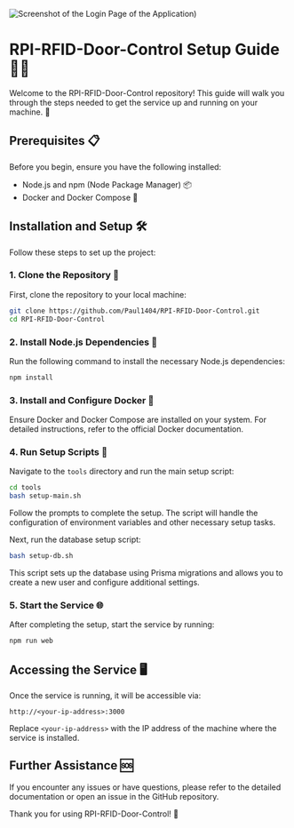 ![Screenshot of the Login Page of the Application](https://i.imgur.com/JrpYGWg.png))

# RPI-RFID-Door-Control Setup Guide 🚪🔑

Welcome to the RPI-RFID-Door-Control repository! This guide will walk you through the steps needed to get the service up and running on your machine. 🚀

## Prerequisites 📋

Before you begin, ensure you have the following installed:
- Node.js and npm (Node Package Manager) 📦
- Docker and Docker Compose 🐳

## Installation and Setup 🛠️

Follow these steps to set up the project:

### 1. Clone the Repository 📂

First, clone the repository to your local machine:

```bash
git clone https://github.com/Paul1404/RPI-RFID-Door-Control.git
cd RPI-RFID-Door-Control
```

### 2. Install Node.js Dependencies 📌

Run the following command to install the necessary Node.js dependencies:

```bash
npm install
```

### 3. Install and Configure Docker 🐳

Ensure Docker and Docker Compose are installed on your system. For detailed instructions, refer to the official Docker documentation.

### 4. Run Setup Scripts 🧰

Navigate to the `tools` directory and run the main setup script:

```bash
cd tools
bash setup-main.sh
```

Follow the prompts to complete the setup. The script will handle the configuration of environment variables and other necessary setup tasks.

Next, run the database setup script:

```bash
bash setup-db.sh
```

This script sets up the database using Prisma migrations and allows you to create a new user and configure additional settings.

### 5. Start the Service 🌐

After completing the setup, start the service by running:

```bash
npm run web
```

## Accessing the Service 🖥️

Once the service is running, it will be accessible via:

```arduino
http://<your-ip-address>:3000
```

Replace `<your-ip-address>` with the IP address of the machine where the service is installed.

## Further Assistance 🆘

If you encounter any issues or have questions, please refer to the detailed documentation or open an issue in the GitHub repository.

Thank you for using RPI-RFID-Door-Control! 🎉
